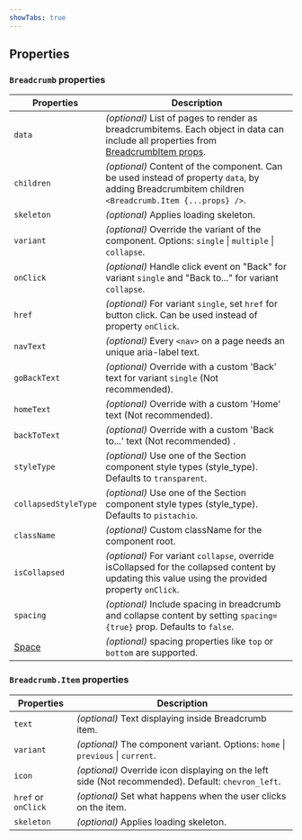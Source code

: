 ```yaml
---
showTabs: true
---
```


## Properties

### `Breadcrumb` properties

| Properties                                  | Description                                                                                                                                                                                             |
| ------------------------------------------- | ------------------------------------------------------------------------------------------------------------------------------------------------------------------------------------------------------- |
| `data`                                      | _(optional)_ List of pages to render as breadcrumbitems. Each object in data can include all properties from [BreadcrumbItem props](/uilib/components/breadcrumb/properties#breadcrumbitem-properties). |
| `children`                                  | _(optional)_ Content of the component. Can be used instead of property `data`, by adding Breadcrumbitem children `<Breadcrumb.Item {...props} />`.                                                      |
| `skeleton`                                  | _(optional)_ Applies loading skeleton.                                                                                                                                                                  |
| `variant`                                   | _(optional)_ Override the variant of the component. Options: `single` \| `multiple` \| `collapse`.                                                                                                      |
| `onClick`                                   | _(optional)_ Handle click event on "Back" for variant `single` and "Back to..." for variant `collapse`.                                                                                                 |
| `href`                                      | _(optional)_ For variant `single`, set `href` for button click. Can be used instead of property `onClick`.                                                                                              |
| `navText`                                   | _(optional)_ Every `<nav>` on a page needs an unique aria-label text.                                                                                                                                   |
| `goBackText`                                | _(optional)_ Override with a custom 'Back' text for variant `single` (Not recommended).                                                                                                                 |
| `homeText`                                  | _(optional)_ Override with a custom 'Home' text (Not recommended).                                                                                                                                      |
| `backToText`                                | _(optional)_ Override with a custom 'Back to...' text (Not recommended) .                                                                                                                               |
| `styleType`                                 | _(optional)_ Use one of the Section component style types (style_type). Defaults to `transparent`.                                                                                                      |
| `collapsedStyleType`                        | _(optional)_ Use one of the Section component style types (style_type). Defaults to `pistachio`.                                                                                                        |
| `className`                                 | _(optional)_ Custom className for the component root.                                                                                                                                                   |
| `isCollapsed`                               | _(optional)_ For variant `collapse`, override isCollapsed for the collapsed content by updating this value using the provided property `onClick`.                                                       |
| `spacing`                                   | _(optional)_ Include spacing in breadcrumb and collapse content by setting `spacing={true}` prop. Defaults to `false`.                                                                                  |
| [Space](/uilib/components/space/properties) | _(optional)_ spacing properties like `top` or `bottom` are supported.                                                                                                                                   |

### `Breadcrumb.Item` properties

| Properties          | Description                                                                                        |
| ------------------- | -------------------------------------------------------------------------------------------------- |
| `text`              | _(optional)_ Text displaying inside Breadcrumb item.                                               |
| `variant`           | _(optional)_ The component variant. Options: `home` \| `previous` \| `current`.                    |
| `icon`              | _(optional)_ Override icon displaying on the left side (Not recommended). Default: `chevron_left`. |
| `href` or `onClick` | _(optional)_ Set what happens when the user clicks on the item.                                    |
| `skeleton`          | _(optional)_ Applies loading skeleton.                                                             |
